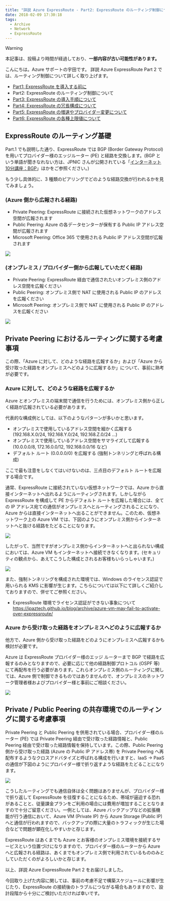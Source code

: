 ```yaml
---
title: "詳説 Azure ExpressRoute - Part2: ExpressRoute のルーティング制御について"
date: 2018-02-09 17:30:18
tags:
  - Archive
  - Network
  - ExpressRoute
---
```

> [!WARNING]
> 本記事は、投稿より時間が経過しており、**一部内容が古い可能性があります。**

こんにちは。Azure サポートの宇田です。
詳説 Azure ExpressRoute Part 2 では、ルーティング制御について詳しく取り上げます。

* [Part1: ExpressRoute を導入する前に](./archive/expressroute-deep-dive-part1.md)
* Part2: ExpressRoute のルーティング制御について
* [Part3: ExpressRoute の導入手順について](./archive/expressroute-deep-dive-part3.md)
* [Part4: ExpressRoute の冗長構成について](./archive/expressroute-deep-dive-part4.md)
* [Part5: ExpressRoute の増速やプロバイダー変更について](./archive/expressroute-deep-dive-part5.md)
* [Part6: ExpressRoute の各種上限値について](./network/expressroute-deep-dive-part6.md)

## ExpressRoute のルーティング基礎

Part.1 でも説明した通り、ExpressRoute では BGP (Border Gateway Protocol) を用いてプロバイダー様のエッジルーター (PE) と経路を交換します。(BGP という単語が聞きなれない方は、JPNIC さんが公開されている「[インターネット10分講座：BGP](https://www.nic.ad.jp/ja/newsletter/No35/0800.html)」ほかをご参照ください。)

もう少し具体的に、3 種類のピアリングでどのような経路交換が行われるかを見てみましょう。

### (Azure 側から広報される経路)

* Private Peering: ExpressRoute に接続された仮想ネットワークのアドレス空間が広報されます
* Public Peering: Azure の各データセンターが保有する Public IP アドレス空間が広報されます
* Microsoft Peering: Office 365 で使用される Public IP アドレス空間が広報されます

![](./expressroute-deep-dive-part2/ExpressRouteRoutingSummary1.png)

### (オンプレミス / プロバイダー側から広報していただく経路)

* Private Peering: ExpressRoute 経由で通信されたいオンプレミス側のアドレス空間を広報ください
* Public Peering: オンプレミス側で NAT に使用される Public IP のアドレスを広報ください
* Microsoft Peering: オンプレミス側で NAT に使用される Public IP のアドレスを広報ください

![](./expressroute-deep-dive-part2/ExpressRouteRoutingSummary2.png)

## Private Peering におけるルーティングに関する考慮事項

この際、「Azure に対して、どのような経路を広報するか」および「Azure から受け取った経路をオンプレミスへどのように広報するか」について、事前に熟考が必要です。

### Azure に対して、どのような経路を広報するか

Azure とオンプレミスの端末間で通信を行うためには、オンプレミス側から正しく経路が広報されている必要があります。

代表的な構成例としては、以下のようなパターンが多いかと思います。

* オンプレミスで使用しているアドレス空間を細かく広報する (192.168.X.0/24, 192.168.Y.0/24, 192.168.Z.0/24 …)
* オンプレミスで使用しているアドレス空間をサマライズして広報する (10.0.0.0/8, 172.16.0.0/12, 192.168.0.0/16 など)
* デフォルト ルート (0.0.0.0/0) を広報する (強制トンネリングと呼ばれる構成)

ここで最も注意をしなくてはいけないのは、三点目のデフォルト ルートを広報する場合です。

通常、ExpressRoute に接続されていない仮想ネットワークでは、Azure から直接インターネットへ出れるようにルーティングされます。しかしながら ExpressRoute を構成して PE からデフォルト ルートを広報した場合には、全ての IP アドレス宛ての通信がオンプレミスへとルーティングされることになり、Azure からは直接インターネットへ出ることができません。このため、仮想ネットワーク上の Azure VM では、下図のようにオンプレミス側からインターネットへと抜ける経路をたどることになります。

![](./expressroute-deep-dive-part2/ExpressRouteRoutingSummary3.png)

したがって、当然ですがオンプレミス側からインターネットへと出られない構成においては、Azure VM もインターネットへ接続できなくなります。(セキュリティの観点から、あえてこうした構成とされるお客様もいらっしゃいます。)

![](./expressroute-deep-dive-part2/ExpressRouteRoutingSummary4.png)

また、強制トンネリングを構成された環境では、Windows のライセンス認証で用いられる KMS に影響が生じます。こちらについては以下にて詳しくご紹介しておりますので、併せてご参照ください。

* ExpressRoute 環境でライセンス認証ができない事象について
https://jpaztech.github.io/blog/archive/azure-vm-may-fail-to-activate-over-expressroute/

### Azure から受け取った経路をオンプレミスへどのように広報するか

他方で、Azure 側から受け取った経路をどのようにオンプレミスへ広報するかも検討が必要です。

Azure は ExpressRoute プロバイダー様のエッジ ルーターまで BGP で経路を広報するのみとなりますので、必要に応じて他の経路制御プロトコル (OSPF 等) にて再配布を行う必要があります。これらオンプレミス側のルーティングに関しては、Azure 側で制御できるものではありませんので、オンプレミスのネットワーク管理者様およびプロバイダー様と事前にご相談ください。

![](./expressroute-deep-dive-part2/ExpressRouteRoutingSummary5.png)

## Private / Public Peering の共存環境でのルーティングに関する考慮事項

Private Peering と Public Peering を併用されている場合、プロバイダー様のルーター (PE) では Private Peering 経由で受け取った経路情報と、Public Peering 経由で受け取った経路情報を保持しています。この際、Public Peering 側から受け取った経路 (Azure の Public IP アドレス帯) を Private Peering へ再配布するようなクロスアドバタイズと呼ばれる構成を行いますと、IaaS -> PaaS の通信が下図のようにプロバイダー様で折り返すような経路をたどることになります。

![](./expressroute-deep-dive-part2/ExpressRouteRoutingSummary6.png)

こうしたルーティングでも通信自体は全く問題はありませんが、プロバイダー様で折り返して ExpressRoute を往復することになるため、帯域が逼迫する恐れがあることと、従量課金プランをご利用の場合には費用が増加することとなりますので十分ご留意ください。一例としては、Azure バックアップなどの拡張機能が行う通信において、Azure VM (Private IP) から Azure Storage (Public IP) へと通信が行われますので、バックアップの際に大量のトラフィックが生じた場合などで問題が顕在化しやすいかと存じます。

ExpressRoute はあくまでも Azure とお客様のオンプレミス環境を接続するサービスという位置づけになりますので、プロバイダー様のルーターから Azure へと広報される経路は、あくまでもオンプレミス側で利用されているもののみとしていただくのがよろしいかと存じます。

以上、詳説 Azure ExpressRoute Part 2 をお届けしました。

今回取り上げた内容に関しては、事前の考慮不足で構築スケジュールに影響が生じたり、ExpressRoute の接続後のトラブルにつながる場合もありますので、設計段階から十分にご検討いただければ幸いです。
